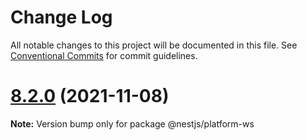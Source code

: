 # Change Log

All notable changes to this project will be documented in this file.
See [Conventional Commits](https://conventionalcommits.org) for commit guidelines.

<a name="8.2.0"></a>
# [8.2.0](https://github.com/nestjs/nest/compare/v8.1.2...v8.2.0) (2021-11-08)




**Note:** Version bump only for package @nestjs/platform-ws
